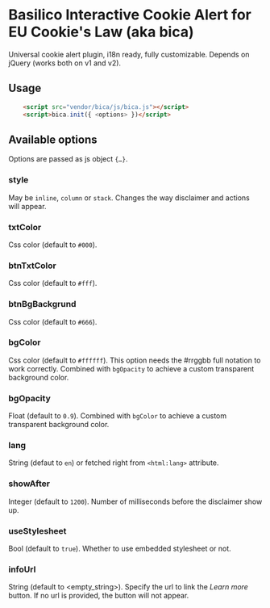 # Basilico Interactive Cookie Alert for EU Cookie's Law (aka bica)

Universal cookie alert plugin, i18n ready, fully customizable. Depends on jQuery (works both on v1 and v2).

## Usage

```html
    <script src="vendor/bica/js/bica.js"></script>
    <script>bica.init({ <options> })</script>
```


## Available options

Options are passed as js object `{…}`.

### style
May be `inline`, `column` or `stack`. Changes the way disclaimer and actions will appear.

### txtColor
Css color (default to `#000`).

### btnTxtColor
Css color (default to `#fff`).

### btnBgBackgrund
Css color (default to `#666`).

### bgColor
Css color (default to `#ffffff`). This option needs the #rrggbb full notation to work correctly. Combined with `bgOpacity` to achieve a custom transparent background color.

### bgOpacity
Float (default to `0.9`). Combined with `bgColor` to achieve a custom transparent background color.

### lang
String (defaut to `en`) or fetched right from `<html:lang>` attribute.

### showAfter
Integer (default to `1200`). Number of milliseconds before the disclaimer show up.

### useStylesheet
Bool (default to `true`). Whether to use embedded stylesheet or not.

### infoUrl
String (default to <empty_string>). Specify the url to link the *Learn more* button. If no url is provided, the button will not appear.

